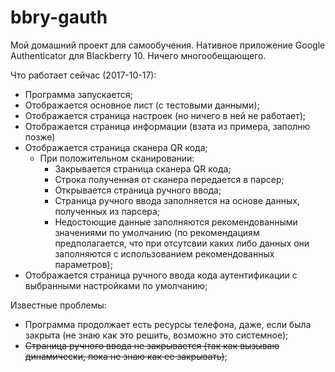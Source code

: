 # bbry-gauth
Мой домашний проект для самообучения. Нативное приложение Google Authenticator для Blackberry 10. 
Ничего многообещающего. 

Что работает сейчас (2017-10-17):
- Программа запускается;
- Отображается основное лист (с тестовыми данными);
- Отображается страница настроек (но ничего в ней не работает);
- Отображается страница информации (взата из примера, заполню позже)
- Отображается страница сканера QR кода;
  - При положительном сканировании:
    - Закрывается страница сканера QR кода;
    - Строка полученная от сканера передается в парсер;
    - Открывается страница ручного ввода;
    - Страница ручного ввода заполняется на основе данных, полученных из парсера;
    - Недостоющие данные заполняются рекомендованными значениями по умолчанию (по рекомендациям предполагается, что при отсутсвии каких либо данных они заполняются с использованием рекомендованных параметров);
- Отображается страница ручного ввода кода аутентификации с выбранными настройками по умолчанию;

Известные проблемы: 
- Программа продолжает есть ресурсы телефона, даже, если была закрыта (не знаю как это решить, возможно это системное);
- ~~Страница ручного ввода не закрывается (так как вызываю динамически, пока не знаю как ее закрывать)~~; 
